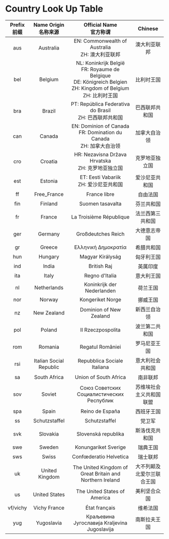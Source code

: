 # Country Look Up Table

|Prefix<br>前缀<br>|Name Origin<br>名称来源<br>|Official Name<br>官方称谓<br>|Chinese|
|:----:|:----:|:----:|:----:|
|aus|Australia|EN: Commonwealth of Australia<br>ZH: 澳大利亚联邦<br>|澳大利亚联邦|
|bel|Belgium|NL: Koninkrijk België<br>FR: Royaume de Belgique<br>DE: Königreich Belgien<br>ZH: Kingdom of Belgium<br>ZH: 比利时王国<br>|比利时王国|
|bra|Brazil|PT: República Federativa do Brasil<br>ZH: 巴西联邦共和国<br>|巴西联邦共和国|
|can|Canada|EN: Dominion of Canada<br>FR: Domination du Canada<br>ZH: 加拿大自治领<br>|加拿大自治领|
|cro|Croatia|HR: Nezavisna Država Hrvatska<br>ZH: 克罗地亚独立国<br>|克罗地亚独立国|
|est|Estonia|ET: Eesti Vabariik<br>ZH: 爱沙尼亚共和国<br>|爱沙尼亚共和国|
|ff|Free_France|France libre|自由法国|
|fin|Finland|Suomen tasavalta|芬兰共和国|
|fr|France|La Troisième République|法兰西第三共和国|
|ger|Germany|Großdeutches Reich|大德意志帝国|
|gr|Greece|Ελληνική Δημοκρατία|希腊共和国|
|hun|Hungary|Magyar Királyság|匈牙利王国|
|ind|India|British Raj|英属印度|
|ita|Italy|Regno d'Italia|意大利王国|
|nl|Netherlands|Koninkrijk der Nederlanden|荷兰王国|
|nor|Norway|Kongeriket Norge|挪威王国|
|nz|New Zealand|Dominion of New Zealand|新西兰自治领|
|pol|Poland|II Rzeczpospolita|波兰第二共和国|
|rom|Romania|Regatul României|罗马尼亚王国|
|rsi|Italian Social Republic|Repubblica Sociale Italiana|意大利社会共和国|
|sa|South Africa|Union of South Africa|南非联邦|
|sov|Soviet|Союз Советских Социалистических Республик|苏维埃社会主义共和国联盟|
|spa|Spain|Reino de España|西班牙王国|
|ss|Schutzstaffel|Schutzstaffel|党卫军|
|svk|Slovakia|Slovenská republika|斯洛伐克共和国|
|swe|Sweden|Konungariket Sverige|瑞典王国|
|sws|Swiss|Confœderatio Helvetica|瑞士联邦|
|uk|United Kingdom|The United Kingdom of Great Britain and Northern Ireland|大不列颠及北爱尔兰联合王国|
|us|United States|The United States of America|美利坚合众国|
|vf/vichy|Vichy France|État français|维希法国|
|yug|Yugoslavia|Краљевина Југославија Kraljevina Jugoslavija|南斯拉夫王国|
